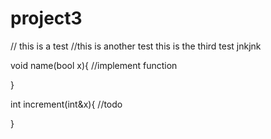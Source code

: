 # project3
// this is a test
//this is another test
this is the third test
jnkjnk

void name(bool x){
  //implement function

}

int increment(int&x){
   //todo
   
}
